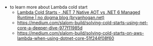 - to learn more about Lambda cold start
  + [Lambda Cold Starts - .NET 7 Native AOT vs .NET 6 Managed Runtime | no dogma blog (bryanhogan.net)](https://nodogmablog.bryanhogan.net/2022/11/lambda-cold-starts-net-7-native-aot-vs-net-6-managed-runtime/)
  + https://medium.com/slalom-build/solving-cold-starts-using-net-core-a-deeper-dive-977f11985d
  + https://medium.com/slalom-build/solving-cold-starts-on-aws-lambda-when-using-dotnet-core-51f244f08f60
